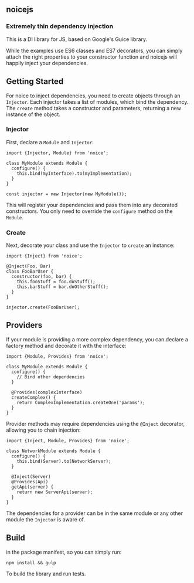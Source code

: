 ## noicejs
### Extremely thin dependency injection

This is a DI library for JS, based on Google's Guice library.

While the examples use ES6 classes and ES7 decorators, you can
simply attach the right properties to your constructor function
and noicejs will happily inject your dependencies.

## Getting Started
For noice to inject dependencies, you need to create objects
through an `Injector`. Each injector takes a list of modules,
which bind the dependency. The `create` method takes a constructor
and parameters, returning a new instance of the object.

### Injector
First, declare a `Module` and `Injector`:

    import {Injector, Module} from 'noice';

    class MyModule extends Module {
      configure() {
        this.bind(myInterface).to(myImplementation);
      }
    }

    const injector = new Injector(new MyModule());

This will register your dependencies and pass them into any
decorated constructors. You only need to override the
`configure` method on the `Module`.

### Create
Next, decorate your class and use the `Injector` to `create`
an instance:

    import {Inject} from 'noice';

    @Inject(Foo, Bar)
    class FooBarUser {
      constructor(foo, bar) {
        this.fooStuff = foo.doStuff();
        this.barStuff = bar.doOtherStuff();
      }
    }

    injector.create(FooBarUser);

## Providers
If your module is providing a more complex dependency, you
can declare a factory method and decorate it with the
interface:

    import {Module, Provides} from 'noice';

    class MyModule extends Module {
      configure() {
        // Bind other dependencies
      }

      @Provides(complexInterface)
      createComplex() {
        return ComplexImplementation.createOne('params');
      }
    }

Provider methods may require dependencies using the `@Inject`
decorator, allowing you to chain injection:

    import {Inject, Module, Provides} from 'noice';

    class NetworkModule extends Module {
      configure() {
        this.bind(Server).to(NetworkServer);
      }

      @Inject(Server)
      @Provides(Api)
      getApi(server) {
        return new ServerApi(server);
      }
    }

The dependencies for a provider can be in the same module or
any other module the `Injector` is aware of.

## Build
in the package manifest, so you can simply run:

    npm install && gulp

To build the library and run tests.
